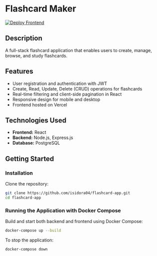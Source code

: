 # Flashcard Maker

[![Deploy Frontend](https://img.shields.io/badge/deploy-frontend-blue)](https://flashcard-app-lime-seven.vercel.app/)


## Description

A full-stack flashcard application that enables users to create, manage, browse, and study flashcards.


## Features

- User registration and authentication with JWT
- Create, Read, Update, Delete (CRUD) operations for flashcards
- Real-time filtering and client-side pagination in React
- Responsive design for mobile and desktop
- Frontend hosted on Vercel


## Technologies Used

- **Frontend:** React
- **Backend:** Node.js, Express.js
- **Database:** PostgreSQL  


## Getting Started

### Installation

Clone the repository:  
 ```bash
 git clone https://github.com/isidora04/flashcard-app.git
 cd flashcard-app
```
### Running the Application with Docker Compose

Build and start both backend and frontend using Docker Compose:

```bash
docker-compose up --build
```
To stop the application:

```bash
docker-compose down
```
